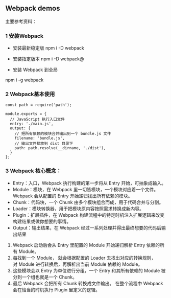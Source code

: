 ##  Webpack demos

主要参考资料：   
    

### 1 安装Webpack
 
- 安装最新稳定版
npm i -D webpack

- 安装指定版本
npm i -D webpack@<version>


- 安装 Webpack 到全局
 
npm i -g webpack


### 2 Webpack基本使用

```
const path = require('path');

module.exports = {
  // JavaScript 执行入口文件
  entry: './main.js',
  output: {
    // 把所有依赖的模块合并输出到一个 bundle.js 文件
    filename: 'bundle.js',
    // 输出文件都放到 dist 目录下
    path: path.resolve(__dirname, './dist'),
  }
};
```

### 3 Webpack 核心概念：

- Entry：入口，Webpack 执行构建的第一步将从 Entry 开始，可抽象成输入。 
- Module：模块，在 Webpack 里一切皆模块，一个模块对应着一个文件。Webpack 会从配置的 Entry 开始递归找出所有依赖的模块。
- Chunk：代码块，一个 Chunk 由多个模块组合而成，用于代码合并与分割。
- Loader：模块转换器，用于把模块原内容按照需求转换成新内容。
- Plugin：扩展插件，在 Webpack 构建流程中的特定时机注入扩展逻辑来改变构建结果或做你想要的事情。
- Output：输出结果，在 Webpack 经过一系列处理并得出最终想要的代码后输出结果

1. Webpack 启动后会从 Entry 里配置的 Module 开始递归解析 Entry 依赖的所有 Module。   
2. 每找到一个 Module， 就会根据配置的 Loader 去找出对应的转换规则，        
对 Module 进行转换后，再解析出当前 Module 依赖的 Module。   
3. 这些模块会以 Entry 为单位进行分组，一个 Entry 和其所有依赖的 Module 被分到一个组也就是一个 Chunk。     
4. 最后 Webpack 会把所有 Chunk 转换成文件输出。 在整个流程中 Webpack 会在恰当的时机执行 Plugin 里定义的逻辑。    











